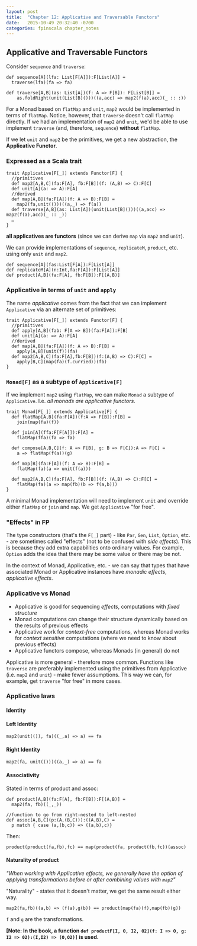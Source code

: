 ```yaml
---
layout: post
title:  "Chapter 12: Applicative and Traversable Functors"
date:   2015-10-49 20:32:40 -0700
categories: fpinscala chapter_notes
---
```

## Applicative and Traversable Functors

Consider `sequence` and `traverse`:

```
def sequence[A](lfa: List[F[A]]):F[List[A]] =
  traverse(lfa)(fa => fa)

def traverse[A,B](as: List[A])(f: A => F[B]): F[List[B]] =
    as.foldRight(unit(List[B]()))((a,acc) => map2(f(a),acc)(_ :: :))
```

For a Monad based on `flatMap` and `unit`, `map2` would be implemented in terms of `flatMap`. Notice, however, that `traverse` doesn't call `flatMap` directly. If we had an implementation of `map2` and `unit`, we'd be able to use implement `traverse` (and, therefore, `sequence`) **without** `flatMap`.

If we let `unit` and `map2` be the primitives, we get a new abstraction, the **Applicative Functor**.

### Expressed as a Scala trait

```
trait Applicative[F[_]] extends Functor[F] {
  //primitives
  def map2[A,B,C](fa:F[A], fb:F[B])(f: (A,B) => C):F[C]
  def unit[A](a: => A):F[A]
  //derived
  def map[A,B](fa:F[A])(f: A => B):F[B] =
    map2(fa,unit(()))((a,_) => f(a))
  def traverse[A,B](as: List[A])(unit(List[B]()))((a,acc) => map2(f(a),acc)(_ :: _))
  …  
}
```
**all applicatives are functors** (since we can derive `map` via `map2` and `unit`).

We can provide implementations of `sequence`, `replicateM`, `product`, etc. using only `unit` and `map2`.

```
def sequence[A](fas:List[F[A]):F[List[A]]
def replicateM[A](n:Int,fa:F[A]):F[List[A]]
def product[A,B](fa:F[A], fb:F[B]):F[(A,B)]
```

### Applicative in terms of `unit` and `apply`

The name *applicative* comes from the fact that we can implement `Applicative` via an alternate set of primitives:

```
trait Applicative[F[_]] extends Functor[F] {
  //primitives
  def apply[A,B](fab: F[A => B])(fa:F[A]):F[B]
  def unit[A](a: => A):F[A]
  //derived
  def map[A,B](fa:F[A])(f: A => B):F[B] =
    apply[A,B](unit(f))(fa)
  def map2[A,B,C](fa:F[A],fb:F[B])(f:(A,B) => C):F[C] =
    apply[B,C](map(fa)(f.curried))(fb)
}
```

### `Monad[F]` as a subtype of `Applicative[F]`

If we implement `map2` using `flatMap`, we can make `Monad` a subtype of `Applicative`. I.e. *all monads are applicative functors*.

```
trait Monad[F[_]] extends Applicative[F] {
  def flatMap[A,B](fa:F[A])(f:A => F[B]):F[B] =
    join(map(fa)(f))

  def join[A](ffa:F[F[A]]):F[A] =
    flatMap(ffa)(fa => fa)

  def compose[A,B,C](f: A => F[B], g: B => F[C]):A => F[C] =
    a => flatMap(f(a))(g)

  def map[B](fa:F[A])(f: A => B):F[B] =
    flatMap(fa)(a => unit(f(a)))

  def map2[A,B,C](fa:F[A], fb:F[B])(f: (A,B) => C):F[C] =
    flatMap(fa)(a => map(fb)(b => f(a,b)))
}
```

A minimal Monad implementation will need to implement `unit` and override either `flatMap` or `join` and `map`. We get `Applicative` "for free".

### "Effects" in FP

The type constructors (that's the `F[_]` part) - like `Par`, `Gen`, `List`, `Option`, etc. - are sometimes called "effects" (not to be confused with *side effects*). This is because they add extra capabilities onto ordinary values. For example, `Option` adds the idea that there may be some value or there may be not.

In the context of Monad, Applicative, etc. - we can say that types that have associated Monad or Applicative instances have *monadic effects*, *applicative effects*.

### Applicative vs Monad

- Applicative is good for sequencing *effects*, computations with *fixed structure*
- Monad computations can change their structure dynamically based on the results of previous effects
- Applicative work for *context-free* computations, whereas Monad works for *context sensitive* computations (where we need to know about previous effects)
- Applicative functors compose, whereas Monads (in general) do not

Applicative is more general - therefore more common. Functions like `traverse` are preferably implemented using the primitives from Applicative (i.e. `map2` and `unit`) - make fewer assumptions. This way we can, for example, get `traverse` "for free" in more cases.

### Applicative laws

#### Identity

#### Left Identity

    map2(unit(()), fa)((_,a) => a) == fa

#### Right Identity

    map2(fa, unit(()))((a,_) => a) == fa

#### Associativity

Stated in terms of product and assoc:

    def product[A,B](fa:F[A], fb:F[B]):F[(A,B)] =
      map2(fa, fb)((_,_))

    //function to go from right-nested to left-nested
    def assoc[A,B,C](p:(A,(B,C))):((A,B),C) =
      p match { case (a,(b,c)) => ((a,b),c)}  

Then:

    product(product(fa,fb),fc) == map(product(fa, product(fb,fc))(assoc)

#### Naturality of product

*"When working with Applicative effects, we generally have the option of applying transformations before or after combining values with `map2`"*

"Naturality" - states that it doesn't matter, we get the same result either way.

    map2(fa,fb)((a,b) => (f(a),g(b)) == product(map(fa)(f),map(fb)(g))

`f` and `g` are the transformations.

**[Note: In the book, a function `def productF[I, O, I2, O2](f: I => O, g: I2 => 02):(I,I2) => (O,O2)]` is used.**    

